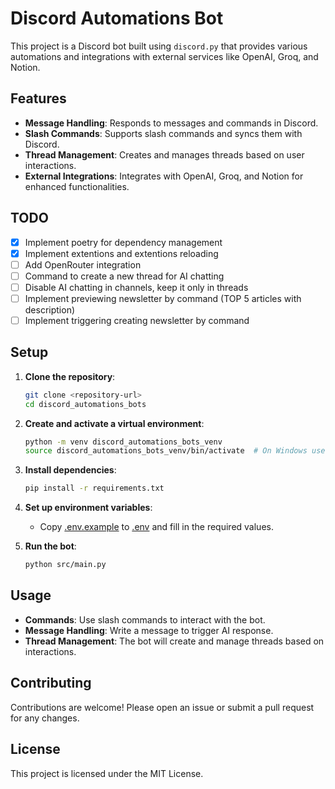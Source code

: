 # Discord Automations Bot

This project is a Discord bot built using `discord.py` that provides various automations and integrations with external services like OpenAI, Groq, and Notion.

## Features

- **Message Handling**: Responds to messages and commands in Discord.
- **Slash Commands**: Supports slash commands and syncs them with Discord.
- **Thread Management**: Creates and manages threads based on user interactions.
- **External Integrations**: Integrates with OpenAI, Groq, and Notion for enhanced functionalities.

## TODO

- [x] Implement poetry for dependency management
- [x] Implement extentions and extentions reloading
- [ ] Add OpenRouter integration
- [ ] Command to create a new thread for AI chatting
- [ ] Disable AI chatting in channels, keep it only in threads
- [ ] Implement previewing newsletter by command (TOP 5 articles with description)
- [ ] Implement triggering creating newsletter by command

## Setup

1. **Clone the repository**:

   ```sh
   git clone <repository-url>
   cd discord_automations_bots
   ```

2. **Create and activate a virtual environment**:

   ```sh
   python -m venv discord_automations_bots_venv
   source discord_automations_bots_venv/bin/activate  # On Windows use `discord_automations_bots_venv\Scripts\activate`
   ```

3. **Install dependencies**:

   ```sh
   pip install -r requirements.txt
   ```

4. **Set up environment variables**:

   - Copy [.env.example](http://_vscodecontentref_/15) to [.env](http://_vscodecontentref_/16) and fill in the required values.

5. **Run the bot**:
   ```sh
   python src/main.py
   ```

## Usage

- **Commands**: Use slash commands to interact with the bot.
- **Message Handling**: Write a message to trigger AI response.
- **Thread Management**: The bot will create and manage threads based on interactions.

## Contributing

Contributions are welcome! Please open an issue or submit a pull request for any changes.

## License

This project is licensed under the MIT License.
